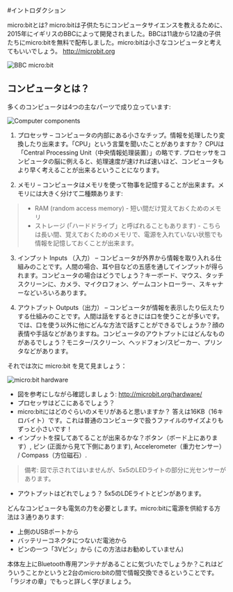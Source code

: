 #イントロダクション

micro:bitとは?
micro:bitは子供たちにコンピュータサイエンスを教えるために、2015年にイギリスのBBCによって開発されました。BBCは11歳から12歳の子供たちにmicro:bitを無料で配布しました。micro:bitは小さなコンピュータと考えてもいいでしょう。
http://microbit.org

![BBC micro:bit](/static/courses/csintro/algorithms/bbc-microbit.jpg)

## コンピュータとは？
多くのコンピュータは4つの主なパーツで成り立っています:

![Computer components](/static/courses/csintro/algorithms/cpu.png)

1. プロセッサ – コンピュータの内部にある小さなチップ。情報を処理したり変換したり出来ます。「CPU」という言葉を聞いたことがありますか？ CPUは「Central Processing Unit（中央情報処理装置）」の略です. プロセッサをコンピュータの脳に例えると、処理速度が速ければ速いほど、コンピュータもより早く考えることが出来るということになります。

2. メモリ – コンピュータはメモリを使って物事を記憶することが出来ます。メモリには大きく分けて二種類あります:
>* RAM (random access memory) - 短い間だけ覚えておくためのメモリ
>* ストレージ (「ハードドライブ」と呼ばれることもあります) - こちらは長い間、覚えておくためのメモリで、電源を入れていない状態でも情報を記憶しておくことが出来ます。

3. インプット Inputs （入力） – コンピュータが外界から情報を取り入れる仕組みのことです。人間の場合、耳や目などの五感を通してインプットが得られます。コンピュータの場合はどうでしょう？キーボード、マウス、タッチスクリーンに、カメラ、マイクロフォン、ゲームコントローラー、スキャナーなどいろいろあります。

4. アウトプット Outputs（出力） – コンピュータが情報を表示したり伝えたりする仕組みのことです。人間は話をするときには口を使うことが多いです。では、口を使う以外に他にどんな方法で話すことができるでしょうか？顔の表情や手話などがありますね。コンピュータのアウトプットにはどんなものがあるでしょう？モニター/スクリーン、ヘッドフォン/スピーカー、プリンタなどがあります。

それでは次に micro:bit を見て見ましょう：

![micro:bit hardware](/static/courses/csintro/algorithms/microbit-hardware.png)

* 図を参考にしながら確認しましょう: http://microbit.org/hardware/ 
* プロセッサはどこにあるでしょう？
* micro:bitにはどのぐらいのメモリがあると思いますか？ 答えは16KB（16キロバイト）です。これは普通のコンピュータで扱うファイルのサイズよりもずっと小さいです！
* インプットを探してあてることが出来るかな？ボタン（ボード上にあります）, ピン (正面から見て下側にあります), Accelerometer（重力センサー） / Compass（方位磁石）.
>備考: 図で示されてはいませんが、5x5のLEDライトの部分に光センサーがあります。
* アウトプットはどれでしょう？ 5x5のLDEライトとピンがあります。

どんなコンピュータも電気の力を必要とします。micro:bitに電源を供給する方法は３通りあります:
* 上側のUSBポートから
* バッテリーコネクタにつないだ電池から
* ピンの一つ「3Vピン」から (この方法はお勧めしていません)

本体左上にBluetooth専用アンテナがあることに気づいたでしょうか？これはどういうことかというと2台のmicro:bitの間で情報交換できるということです。「ラジオの章」でもっと詳しく学びましょう。

